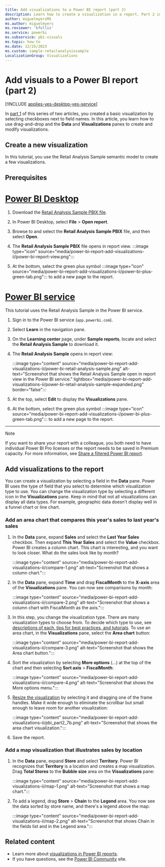 ```yaml
---
title: Add visualizations to a Power BI report (part 2)
description: Learn how to create a visualization in a report. Part 2 in a series.
author: miguelmyersMS
ms.author: miguelmyers
ms.reviewer: 'kfollis'
ms.service: powerbi
ms.subservice: pbi-visuals
ms.topic: how-to
ms.date: 12/25/2023
ms.custom: sample-retailanalysissample
LocalizationGroup: Visualizations
---
```


# Add visuals to a Power BI report (part 2)

[!INCLUDE [applies-yes-desktop-yes-service](../includes/applies-yes-desktop-yes-service.md)]

In [part 1](power-bi-report-add-visualizations-i.md) of this series of two articles, you created a basic visualization by selecting checkboxes next to field names. In this article, you learn how to use drag-and-drop and the **Data** and **Visualizations** panes to create and modify visualizations.

## Create a new visualization

In this tutorial, you use the Retail Analysis Sample semantic model to create a few visualizations.

## Prerequisites

# [Power BI Desktop](#tab/powerbi-desktop)

1. Download the [Retail Analysis Sample PBIX file](https://download.microsoft.com/download/9/6/D/96DDC2FF-2568-491D-AAFA-AFDD6F763AE3/Retail%20Analysis%20Sample%20PBIX.pbix).

1. In Power BI Desktop, select **File** > **Open report**.

1. Browse to and select the **Retail Analysis Sample PBIX** file, and then select **Open**.

1. The **Retail Analysis Sample PBIX** file opens in report view. :::image type="icon" source="media/power-bi-report-add-visualizations-ii/power-bi-report-view.png":::

1. At the bottom, select the green plus symbol :::image type="icon" source="media/power-bi-report-add-visualizations-ii/power-bi-plus-green-tab.png"::: to add a new page to the report.

# [Power BI service](#tab/powerbi-service)

This tutorial uses the Retail Analysis Sample in the Power BI service.

1. Sign in to the Power BI service (`app.powerbi.com`).

1. Select **Learn** in the navigation pane.

1. On the **Learning center** page, under **Sample reports**, locate and select the **Retail Analysis Sample** to download it.

1. The **Retail Analysis Sample** opens in report view:

   :::image type="content" source="media/power-bi-report-add-visualizations-ii/power-bi-retail-analysis-sample.png" alt-text="Screenshot that shows the Retail Analysis Sample open in report view in the Power BI service." lightbox="media/power-bi-report-add-visualizations-ii/power-bi-retail-analysis-sample-expanded.png" border="false":::

1. At the top, select **Edit** to display the **Visualizations** pane.

1. At the bottom, select the green plus symbol :::image type="icon" source="media/power-bi-report-add-visualizations-i/power-bi-plus-green-tab.png"::: to add a new page to the report.

---
> [!NOTE]
> If you want to share your report with a colleague, you both need to have individual Power BI Pro licenses or the report needs to be saved in Premium capacity. For more information, see [Share a filtered Power BI report](../collaborate-share/service-share-reports.md).

## Add visualizations to the report

You can create a visualization by selecting a field in the **Data** pane. Power BI uses the type of field that you select to determine which visualization type to use. You can change the visualization type by selecting a different icon in the **Visualizations** pane. Keep in mind that not all visualizations can display all data types. For example, geographic data doesn't display well in a funnel chart or line chart.

### Add an area chart that compares this year's sales to last year's sales

1. In the **Data** pane, expand **Sales** and select the **Last Year Sales** checkbox. Then expand **This Year Sales** and select the **Value** checkbox. Power BI creates a column chart. This chart is interesting, and you want to look closer. What do the sales look like by month?  

   :::image type="content" source="media/power-bi-report-add-visualizations-ii/compare-1.png" alt-text="Screenshot that shows a column chart.":::

1. In the **Data** pane, expand **Time** and drag **FiscalMonth** to the **X-axis** area of the **Visualizations** pane. You can now see comparisons by month: 

   :::image type="content" source="media/power-bi-report-add-visualizations-ii/compare-2.png" alt-text="Screenshot that shows a column chart with FiscalMonth as the axis.":::

1. In this step, you change the visualization type. There are many visualization types to choose from. To decide which type to use, see [descriptions of each, tips for best practices, and tutorials](power-bi-visualization-types-for-reports-and-q-and-a.md). To use an area chart, in the **Visualizations** pane, select the **Area chart** button:

   :::image type="content" source="media/power-bi-report-add-visualizations-ii/compare-3.png" alt-text="Screenshot that shows the Area chart button.":::

1. Sort the visualization by selecting **More options** (...) at the top of the chart and then selecting **Sort axis** > **FiscalMonth**:

   :::image type="content" source="media/power-bi-report-add-visualizations-ii/compare-4.png" alt-text="Screenshot that shows the More options menu.":::

1. [Resize the visualization](power-bi-visualization-move-and-resize.md) by selecting it and dragging one of the frame handles. Make it wide enough to eliminate the scrollbar but small enough to leave room for another visualization:

   :::image type="content" source="media/power-bi-report-add-visualizations-ii/pbi_part2_7b.png" alt-text="Screenshot that shows the area chart visualization.":::

1. Save the report.

### Add a map visualization that illustrates sales by location

1. In the **Data** pane, expand **Store** and select **Territory**. Power BI recognizes that **Territory** is a location and creates a map visualization. Drag **Total Stores** to the **Bubble size** area on the **Visualizations** pane:

   :::image type="content" source="media/power-bi-report-add-visualizations-ii/map-1.png" alt-text="Screenshot that shows a map chart.":::

1. To add a legend, drag **Store** > **Chain** to the **Legend** area. You now see the data sorted by store name, and there's a legend above the map:

   :::image type="content" source="media/power-bi-report-add-visualizations-ii/map-2.png" alt-text="Screenshot that shows Chain in the fields list and in the Legend area.":::

## Related content

* Learn more about [visualizations in Power BI reports](power-bi-report-visualizations.md).
* If you have questions, see the [Power BI Community](https://community.powerbi.com/) site.